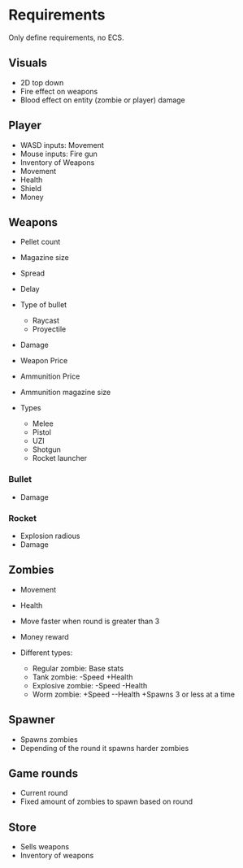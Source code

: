 
# Requirements
Only define requirements, no ECS.

## Visuals
* 2D top down
* Fire effect on weapons
* Blood effect on entity (zombie or player) damage

## Player
* WASD inputs: Movement
* Mouse inputs: Fire gun
* Inventory of Weapons
* Movement
* Health
* Shield
* Money

## Weapons
* Pellet count
* Magazine size
* Spread
* Delay
* Type of bullet
    * Raycast
    * Proyectile

* Damage
* Weapon Price
* Ammunition Price
* Ammunition magazine size

* Types
    * Melee
    * Pistol
    * UZI
    * Shotgun
    * Rocket launcher

### Bullet
* Damage

### Rocket
* Explosion radious
* Damage

## Zombies
* Movement
* Health
* Move faster when round is greater than 3
* Money reward

* Different types:
    * Regular zombie: Base stats
    * Tank zombie: -Speed +Health
    * Explosive zombie: -Speed -Health
    * Worm zombie: +Speed --Health +Spawns 3 or less at a time


## Spawner
* Spawns zombies
* Depending of the round it spawns harder zombies

## Game rounds
* Current round
* Fixed amount of zombies to spawn based on round

## Store
* Sells weapons
* Inventory of weapons
